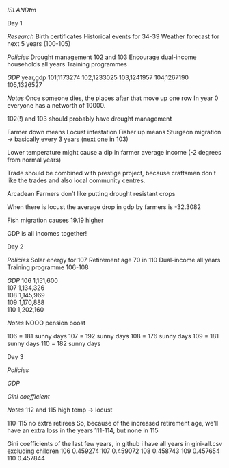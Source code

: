 _*ISLANDtm*_

Day 1

*Research*
Birth certificates
Historical events for 34-39
Weather forecast for next 5 years (100-105)

*Policies*
Drought management 102 and 103
Encourage dual-income households all years
Training programmes

*GDP*
year,gdp
101,1173274
102,1233025
103,1241957
104,1267190
105,1326527


_Notes_
Once someone dies, the places after that move up one row
In year 0 everyone has a networth of 10000.

102(!) and 103 should probably have drought management


Farmer down means Locust infestation
Fisher up means Sturgeon migration -> basically every 3 years (next one in 103)

Lower temperature might cause a dip in farmer average income (-2 degrees from normal years)

Trade should be combined with prestige project, because craftsmen don’t like the trades and also local community centres.

Arcadean Farmers don’t like putting drought resistant crops

When there is locust the average drop in gdp by farmers is -32.3082

Fish migration causes 19.19 higher

GDP is all incomes together!





Day 2

*Policies*
Solar energy for 107
Retirement age 70 in 110
Dual-income all years
Training programme 106-108

*GDP*
106	1,151,600    
107	1,134,326    
108	1,145,969    
109	1,170,888    
110	1,202,160


_Notes_
NOOO pension boost

106 = 181 sunny days
107 = 192 sunny days
108 = 176 sunny days
109 = 181 sunny days
110 = 182 sunny days


Day 3

*Policies*



*GDP*



*Gini coefficient*




_Notes_
112 and 115 high temp -> locust

110-115 no extra retirees
So, because of the increased retirement age, we'll have an extra loss in the years 111-114, but none in 115

Gini coefficients of the last few years, in github i have all years in gini-all.csv excluding children
106    0.459274
107    0.459072
108    0.458743
109    0.457654
110    0.457844